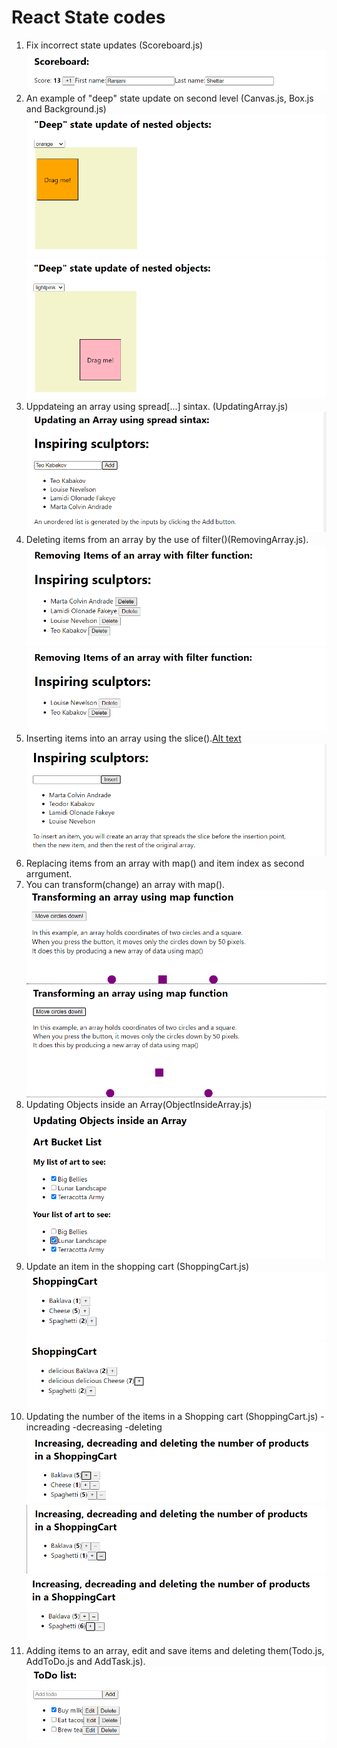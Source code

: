 # React State codes

1. Fix incorrect state updates (Scoreboard.js)![Alt text](image-8.png)
2. An example of "deep" state update on second level (Canvas.js, Box.js and Background.js)![Alt text](image-6.png)![Alt text](image-7.png)
3. Uppdateing an array using spread[...] sintax. (UpdatingArray.js)![Alt text](image-3.png)
4. Deleting items from an array by the use of filter()(RemovingArray.js).![Alt text](image-4.png)![Alt text](image-5.png)
5. Inserting items into an array using the slice().[Alt text](image-10.png)![Alt text](image-11.png)
6. Replacing items from an array with map() and item index as second arrgument.
7. You can transform(change) an array with map().![Alt text](image-12.png)![Alt text](image-13.png)
8. Updating Objects inside an Array(ObjectInsideArray.js)![Alt text](image-14.png)
9. Update an item in the shopping cart (ShoppingCart.js)![Alt text](image-15.png)![Alt text](image-16.png)
10. Updating the number of the items in a Shopping cart (ShoppingCart.js)
    -increading
    -decreasing
    -deleting
    ![Alt text](image-17.png)![Alt text](image-19.png)![Alt text](image-18.png)
11. Adding items to an array, edit and save items and deleting them(Todo.js, AddToDo.js and AddTask.js).![Alt text](image-20.png)